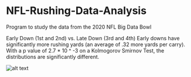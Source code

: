 # NFL-Rushing-Data-Analysis
Program to study the data from the 2020 NFL Big Data Bowl

Early Down (1st and 2nd) vs. Late Down (3rd and 4th)
Early downs have significantly more rushing yards (an average of .32 more yards per carry). With a p value of 2.7 * 10 ^ -3 on a Kolmogorov Smirnov Test, the distributions are significantly different.

![alt text](https://raw.githubusercontent.com/RohitTanikella/NFL-Rushing-Data-Analysis/master/early-vs-late.png)
